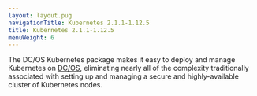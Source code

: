 ```yaml
---
layout: layout.pug
navigationTitle: Kubernetes 2.1.1-1.12.5
title: Kubernetes 2.1.1-1.12.5
menuWeight: 6
---
```


The DC/OS Kubernetes package makes it easy to deploy and manage Kubernetes on [DC/OS](https://mesosphere.com/product/), eliminating nearly all of the complexity traditionally associated with setting up and managing a secure and highly-available cluster of Kubernetes nodes.
